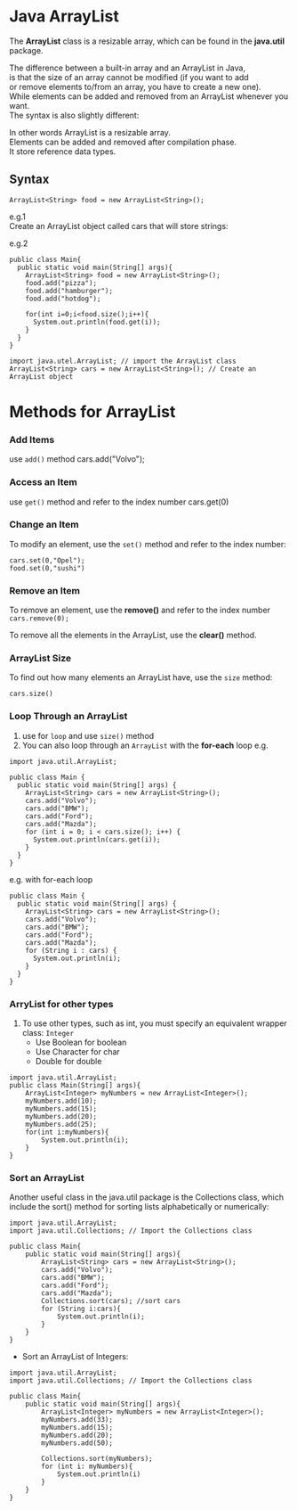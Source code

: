 # Java ArrayList

The **ArrayList** class is a resizable array, which can be found in the **java.util** package.  

The difference between a built-in array and an ArrayList in Java,   
is that the size of an array cannot be modified (if you want to add   
or remove elements to/from an array, you have to create a new one).   
While elements can be added and removed from an ArrayList whenever you want.   
The syntax is also slightly different:

In other words ArrayList is a resizable array.  
Elements can be added and removed after compilation phase.  
It store reference data types.

## Syntax
`ArrayList<String> food = new ArrayList<String>(); `

e.g.1  
Create an ArrayList object called cars that will store strings: 

e.g.2
```
public class Main{
  public static void main(String[] args){
    ArrayList<String> food = new ArrayList<String>();
    food.add("pizza");
    food.add("hamburger");
    food.add("hotdog");

    for(int i=0;i<food.size();i++){
      System.out.println(food.get(i));
    }
  }
}
```

```
import java.utel.ArrayList; // import the ArrayList class
ArrayList<String> cars = new ArrayList<String>(); // Create an ArrayList object
```

# Methods for ArrayList
### Add Items
use `add()` method
cars.add("Volvo");

### Access an Item
use `get()` method and refer to the index number
cars.get(0)

### Change an Item
To modify an element, use the `set()` method and refer to the index number:

`cars.set(0,"Opel");`    
`food.set(0,"sushi")`

### Remove an Item
To remove an element, use the **remove()** and refer to the index number  
`cars.remove(0);`

To remove all the elements in the ArrayList, use the **clear()** method.

### ArrayList Size
To find out how many elements an ArrayList have, use the `size` method:

`cars.size()`

### Loop Through an ArrayList
1. use for `loop` and use `size()` method
2. You can also loop through an `ArrayList` with the **for-each** loop
e.g.
```
import java.util.ArrayList;

public class Main { 
  public static void main(String[] args) { 
    ArrayList<String> cars = new ArrayList<String>();
    cars.add("Volvo");
    cars.add("BMW");
    cars.add("Ford");
    cars.add("Mazda");
    for (int i = 0; i < cars.size(); i++) {
      System.out.println(cars.get(i));
    }
  } 
}
```

e.g. with for-each loop
```
public class Main {
  public static void main(String[] args) {
    ArrayList<String> cars = new ArrayList<String>();
    cars.add("Volvo");
    cars.add("BMW");
    cars.add("Ford");
    cars.add("Mazda");
    for (String i : cars) {
      System.out.println(i);
    }
  }
}
```

### ArryList for other types
1. To use other types, such as int, you must specify an equivalent wrapper class: `Integer`
    * Use Boolean for boolean
    * Use Character for char
    * Double for double

```
import java.util.ArrayList;
public class Main(String[] args){
    ArrayList<Integer> myNumbers = new ArrayList<Integer>();
    myNumbers.add(10);
    myNumbers.add(15);
    myNumbers.add(20);
    myNumbers.add(25);
    for(int i:myNumbers){
        System.out.println(i);
    }
}
```

### Sort an ArrayList
Another useful class in the java.util package is the Collections class, which   include the sort() method for sorting lists alphabetically or numerically:  
```
import java.util.ArrayList;
import java.util.Collections; // Import the Collections class

public class Main{
    public static void main(String[] args){
        ArrayList<String> cars = new ArrayList<String>();
        cars.add("Volvo");
        cars.add("BMW");
        cars.add("Ford");
        cars.add("Mazda");
        Collections.sort(cars); //sort cars
        for (String i:cars){
            System.out.println(i);
        }
    }
}
```

* Sort an ArrayList of Integers:
```
import java.util.ArrayList;
import java.util.Collections; // Import the Collections class

public class Main{
    public static void main(String[] args){
        ArrayList<Integer> myNumbers = new ArrayList<Integer>();
        myNumbers.add(33);
        myNumbers.add(15);
        myNumbers.add(20);
        myNumbers.add(50);

        Collections.sort(myNumbers);
        for (int i: myNumbers){
            System.out.println(i)
        }
    }
}
```